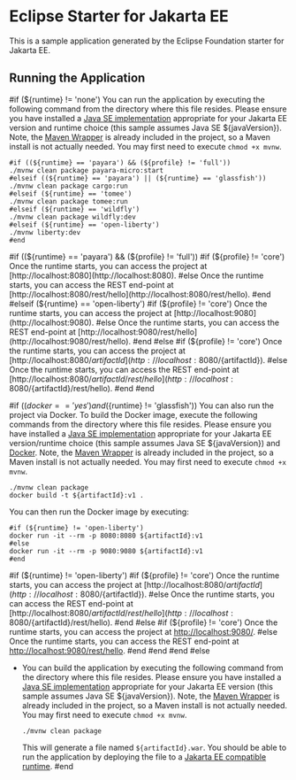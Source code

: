 # Eclipse Starter for Jakarta EE
This is a sample application generated by the Eclipse Foundation starter for Jakarta EE.

## Running the Application
#if (${runtime} != 'none')
You can run the application by executing the following command from the directory where this file resides. Please ensure you have installed a [Java SE implementation](https://adoptium.net) appropriate for your Jakarta EE version and runtime choice (this sample assumes Java SE ${javaVersion}). Note, the [Maven Wrapper](https://maven.apache.org/wrapper/) is already included in the project, so a Maven install is not actually needed. You may first need to execute `chmod +x mvnw`.

```
#if ((${runtime} == 'payara') && (${profile} != 'full'))
./mvnw clean package payara-micro:start
#elseif ((${runtime} == 'payara') || (${runtime} == 'glassfish'))
./mvnw clean package cargo:run
#elseif (${runtime} == 'tomee')
./mvnw clean package tomee:run
#elseif (${runtime} == 'wildfly')
./mvnw clean package wildfly:dev
#elseif (${runtime} == 'open-liberty')
./mvnw liberty:dev
#end
```

#if ((${runtime} == 'payara') && (${profile} != 'full'))
#if (${profile} != 'core')
Once the runtime starts, you can access the project at [http://localhost:8080](http://localhost:8080).
#else
Once the runtime starts, you can access the REST end-point at [http://localhost:8080/rest/hello](http://localhost:8080/rest/hello).
#end
#elseif (${runtime} == 'open-liberty')
#if (${profile} != 'core')
Once the runtime starts, you can access the project at [http://localhost:9080](http://localhost:9080).
#else
Once the runtime starts, you can access the REST end-point at [http://localhost:9080/rest/hello](http://localhost:9080/rest/hello).
#end
#else
#if (${profile} != 'core')
Once the runtime starts, you can access the project at [http://localhost:8080/${artifactId}](http://localhost:8080/${artifactId}).
#else
Once the runtime starts, you can access the REST end-point at [http://localhost:8080/${artifactId}/rest/hello](http://localhost:8080/${artifactId}/rest/hello).
#end
#end

#if ((${docker} == 'yes') and (${runtime} != 'glassfish'))
You can also run the project via Docker. To build the Docker image, execute the following commands from the directory where this file resides. Please ensure you have installed a [Java SE implementation](https://adoptium.net) appropriate for your Jakarta EE version/runtime choice (this sample assumes Java SE ${javaVersion}) and [Docker](https://docs.docker.com/get-docker/). Note, the [Maven Wrapper](https://maven.apache.org/wrapper/) is already included in the project, so a Maven install is not actually needed. You may first need to execute `chmod +x mvnw`.

```
./mvnw clean package
docker build -t ${artifactId}:v1 .
```

You can then run the Docker image by executing:

```
#if (${runtime} != 'open-liberty')
docker run -it --rm -p 8080:8080 ${artifactId}:v1
#else
docker run -it --rm -p 9080:9080 ${artifactId}:v1
#end
```

#if (${runtime} != 'open-liberty')
#if (${profile} != 'core')
Once the runtime starts, you can access the project at [http://localhost:8080/${artifactId}](http://localhost:8080/${artifactId}).
#else
Once the runtime starts, you can access the REST end-point at [http://localhost:8080/${artifactId}/rest/hello](http://localhost:8080/${artifactId}/rest/hello).
#end
#else
#if (${profile} != 'core')
Once the runtime starts, you can access the project at [http://localhost:9080/](http://localhost:9080/).
#else
Once the runtime starts, you can access the REST end-point at [http://localhost:9080/rest/hello](http://localhost:9080/rest/hello).
#end
#end
#end
#else
* You can build the application by executing the following command from the directory where this file resides. Please ensure you have installed a [Java SE implementation](https://adoptium.net) appropriate for your Jakarta EE version (this sample assumes Java SE ${javaVersion}). Note, the [Maven Wrapper](https://maven.apache.org/wrapper/) is already included in the project, so a Maven install is not actually needed. You may first need to execute `chmod +x mvnw`.

  ```
  ./mvnw clean package
  ```
 
  This will generate a file named `${artifactId}.war`. You should be able to run the application by deploying the file to
  a [Jakarta EE compatible runtime](https://jakarta.ee/compatibility).
#end
